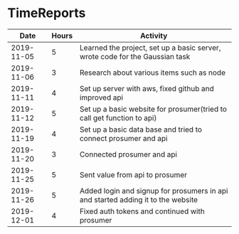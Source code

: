 # TimeReports

| Date  |      Hours    | Activity                                       |
| ----------- | ------- |------------------------------------------------
| 2019-11-05  | 5       | Learned the project, set up a basic server, wrote code for the Gaussian task                |
| 2019-11-06  | 3       | Research about various items such as node                |
| 2019-11-11  | 4       | Set up server with aws, fixed github and improved api    		|
| 2019-11-12  | 5    	| Set up a basic website for prosumer(tried to call get function to api)  		|
| 2019-11-19  | 4	    | Set up a basic data base and tried to connect prosumer and api  		|
| 2019-11-20  | 3	    | Connected prosumer and api  		|
| 2019-11-25  | 5	    | Sent value from api to prosumer  		|
| 2019-11-26  | 5	    | Added login and signup for prosumers in api and started adding it to the website  |
| 2019-12-01  | 4	    | Fixed auth tokens and continued with prosumer  |